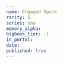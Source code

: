 ```yaml
---
name: Engaged Spock
rarity: 5
series: snw
memory_alpha:
bigbook_tier: -1
in_portal:
date:
published: true
---
```



